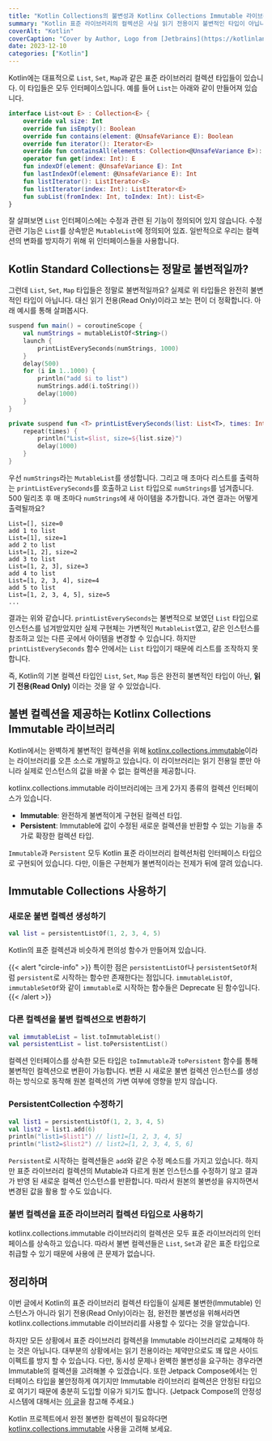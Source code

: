 ```yaml
---
title: "Kotlin Collections의 불변성과 Kotlinx Collections Immutable 라이브러리"
summary: "Kotlin 표준 라이브러리의 컬렉션은 사실 읽기 전용이지 불변적인 타입이 아닙니다. Kotlin에서 불변적인 컬렉션을 사용하는 방법에 대해서 알아봅니다."
coverAlt: "Kotlin"
coverCaption: "Cover by Author, Logo from [Jetbrains](https://kotlinlang.org/docs/kotlin-brand-assets.html)"
date: 2023-12-10
categories: ["Kotlin"]
---
```


Kotlin에는 대표적으로 `List`, `Set`, `Map`과 같은 표준 라이브러리 컬렉션 타입들이 있습니다.
이 타입들은 모두 인터페이스입니다.
예를 들어 `List`는 아래와 같이 만들어져 있습니다.

```kotlin
interface List<out E> : Collection<E> {
    override val size: Int
    override fun isEmpty(): Boolean
    override fun contains(element: @UnsafeVariance E): Boolean
    override fun iterator(): Iterator<E>
    override fun containsAll(elements: Collection<@UnsafeVariance E>): Boolean
    operator fun get(index: Int): E
    fun indexOf(element: @UnsafeVariance E): Int
    fun lastIndexOf(element: @UnsafeVariance E): Int
    fun listIterator(): ListIterator<E>
    fun listIterator(index: Int): ListIterator<E>
    fun subList(fromIndex: Int, toIndex: Int): List<E>
}
```

잘 살펴보면 `List` 인터페이스에는 수정과 관련 된 기능이 정의되어 있지 않습니다.
수정 관련 기능은 `List`를 상속받은 `MutableList`에 정의되어 있죠.
일반적으로 우리는 컬렉션의 변화를 방지하기 위해 위 인터페이스들을 사용합니다.

## Kotlin Standard Collections는 정말로 불변적일까?

그런데 `List`, `Set`, `Map` 타입들은 정말로 불변적일까요?
실제로 위 타입들은 완전히 불변적인 타입이 아닙니다.
대신 읽기 전용(Read Only)이라고 보는 편이 더 정확합니다.
아래 예시를 통해 살펴봅시다.

```kotlin
suspend fun main() = coroutineScope {
    val numStrings = mutableListOf<String>()
    launch {
        printListEverySeconds(numStrings, 1000)
    }
    delay(500)
    for (i in 1..1000) {
        println("add $i to list")
        numStrings.add(i.toString())
        delay(1000)
    }
}

private suspend fun <T> printListEverySeconds(list: List<T>, times: Int) {
    repeat(times) {
        println("List=$list, size=${list.size}")
        delay(1000)
    }
}
```

우선 `numStrings`라는 `MutableList`를 생성합니다.
그리고 매 초마다 리스트를 출력하는 `printListEverySeconds`를 호출하고 `List` 타입으로 `numStrings`를 넘겨줍니다.
500 밀리초 후 매 초마다 `numStrings`에 새 아이템을 추가합니다.
과연 결과는 어떻게 출력될까요?

```
List=[], size=0
add 1 to list
List=[1], size=1
add 2 to list
List=[1, 2], size=2
add 3 to list
List=[1, 2, 3], size=3
add 4 to list
List=[1, 2, 3, 4], size=4
add 5 to list
List=[1, 2, 3, 4, 5], size=5
...
```

결과는 위와 같습니다.
`printListEverySeconds`는 불변적으로 보였던 `List` 타입으로 인스턴스를 넘겨받았지만 실제 구현체는 가변적인 `MutableList`였고,
같은 인스턴스를 참조하고 있는 다른 곳에서 아이템을 변경할 수 있습니다.
하지만 `printListEverySeconds` 함수 안에서는 `List` 타입이기 때문에 리스트를 조작하지 못합니다.

즉, Kotlin의 기본 컬렉션 타입인 `List`, `Set`, `Map` 등은 완전히 불변적인 타입이 아닌, **읽기 전용(Read Only)** 이라는 것을 알 수 있었습니다.

## 불변 컬렉션을 제공하는 Kotlinx Collections Immutable 라이브러리

Kotlin에서는 완벽하게 불변적인 컬렉션을 위해 [kotlinx.collections.immutable](https://github.com/Kotlin/kotlinx.collections.immutable)이라는 라이브러리를 오픈 소스로 개발하고 있습니다.
이 라이브러리는 읽기 전용일 뿐만 아니라 실제로 인스턴스의 값을 바꿀 수 없는 컬렉션을 제공합니다.

kotlinx.collections.immutable 라이브러리에는 크게 2가지 종류의 컬렉션 인터페이스가 있습니다.

- **Immutable**: 완전하게 불변적이게 구현된 컬렉션 타입.
- **Persistent**: Immutable에 값이 수정된 새로운 컬렉션을 반환할 수 있는 기능을 추가로 확장한 컬렉션 타입.

`Immutable`과 `Persistent` 모두 Kotlin 표준 라이브러리 컬렉션처럼 인터페이스 타입으로 구현되어 있습니다.
다만, 이들은 구현체가 불변적이라는 전제가 뒤에 깔려 있습니다.

## Immutable Collections 사용하기

### 새로운 불변 컬렉션 생성하기

```kotlin
val list = persistentListOf(1, 2, 3, 4, 5)
```

Kotlin의 표준 컬렉션과 비슷하게 편의성 함수가 만들어져 있습니다.

{{< alert "circle-info" >}}
특이한 점은 `persistentListOf`나 `persistentSetOf`처럼 `persistent`로 시작하는 함수만 존재한다는 점입니다.
`immutableListOf`, `immutableSetOf`와 같이 `immutable`로 시작하는 함수들은 Deprecate 된 함수입니다.
{{< /alert >}}

### 다른 컬렉션을 불변 컬렉션으로 변환하기

```kotlin
val immutableList = list.toImmutableList()
val persistentList = list.toPersistentList()
```

컬렉션 인터페이스를 상속한 모든 타입은 `toImmutable`과 `toPersistent` 함수를 통해 불변적인 컬렉션으로 변환이 가능합니다.
변환 시 새로운 불변 컬렉션 인스턴스를 생성하는 방식으로 동작해 원본 컬렉션의 가변 여부에 영향을 받지 않습니다.

### PersistentCollection 수정하기

```kotlin
val list1 = persistentListOf(1, 2, 3, 4, 5)
val list2 = list1.add(6)
println("list1=$list1") // list1=[1, 2, 3, 4, 5]
println("list2=$list2") // list2=[1, 2, 3, 4, 5, 6]
```

`Persistent`로 시작하는 컬렉션들은 `add`와 같은 수정 메소드를 가지고 있습니다.
하지만 표준 라이브러리 컬렉션의 Mutable과 다르게 원본 인스턴스를 수정하기 않고 결과가 반영 된 새로운 컬렉션 인스턴스를 반환합니다.
따라서 원본의 불변성을 유지하면서 변경된 값을 활용 할 수도 있습니다.

### 불변 컬렉션을 표준 라이브러리 컬렉션 타입으로 사용하기

kotlinx.collections.immutable 라이브러리의 컬렉션은 모두 표준 라이브러리의 인터페이스를 상속하고 있습니다.
따라서 불변 컬렉션들은 `List`, `Set`과 같은 표준 타입으로 취급할 수 있기 때문에 사용에 큰 문제가 없습니다.

## 정리하며

이번 글에서 Kotlin의 표준 라이브러리 컬렉션 타입들이 실제론 불변한(Immutable) 인스턴스가 아니라 읽기 전용(Read Only)이라는 점, 완전한 불변성을 위해서라면 kotlinx.collections.immutable 라이브러리를 사용할 수 있다는 것을 알았습니다.

하지만 모든 상황에서 표준 라이브러리 컬렉션을 Immutable 라이브러리로 교체해야 하는 것은 아닙니다.
대부분의 상황에서는 읽기 전용이라는 제약만으로도 꽤 많은 사이드 이펙트를 방지 할 수 있습니다.
다만, 동시성 문제나 완벽한 불변성을 요구하는 경우라면 Immutable의 컬렉션을 고려해볼 수 있겠습니다.
또한 Jetpack Compose에서는 인터페이스 타입을 불안정하게 여기지만 Immutable 라이브러리 컬렉션은 안정된 타입으로 여기기 때문에 충분히 도입할 이유가 되기도 합니다.
(Jetpack Compose의 안정성 시스템에 대해서는 [이 글](https://woong.io/posts/jetpack-compose-recomposition-and-stability-system)을 참고해 주세요.)

Kotlin 프로젝트에서 완전 불변한 컬렉션이 필요하다면 [kotlinx.collections.immutable](https://github.com/Kotlin/kotlinx.collections.immutable) 사용을 고려해 보세요.
